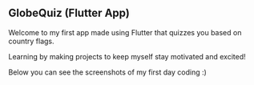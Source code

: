 ## GlobeQuiz (Flutter App)

Welcome to my first app made using Flutter that quizzes you based on country flags. 

Learning by making projects to keep myself stay motivated and excited!

Below you can see the screenshots of my first day coding :)
